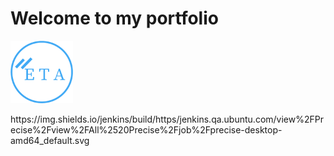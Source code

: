 <h1>Welcome to my portfolio</h1>
<img src="img/myLogo/new-logo.png" width="100" height="100">
<p>https://img.shields.io/jenkins/build/https/jenkins.qa.ubuntu.com/view%2FPrecise%2Fview%2FAll%2520Precise%2Fjob%2Fprecise-desktop-amd64_default.svg</p>


